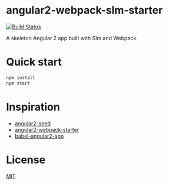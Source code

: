 # angular2-webpack-slm-starter
[![Build Status](https://travis-ci.org/diffshare/angular2-webpack-slm-starter.svg?branch=master)](https://travis-ci.org/diffshare/angular2-webpack-slm-starter)

A skeleton Angular 2 app built with Slm and Webpack.

# Quick start

```bash
npm install
npm start
```

# Inspiration
- [angular2-seed](https://github.com/mgechev/angular2-seed)
- [angular2-webpack-starter](https://github.com/angular-class/angular2-webpack-starter)
- [babel-angular2-app](https://github.com/shuhei/babel-angular2-app)

# License
 [MIT](/LICENSE)
